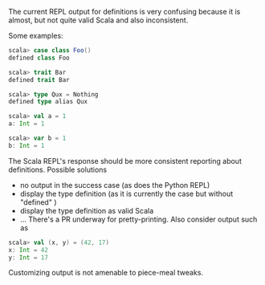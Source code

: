 The current REPL output for definitions is very confusing because it is almost, but not quite valid Scala and also inconsistent.

Some examples:

```scala
scala> case class Foo()
defined class Foo
```

```scala
scala> trait Bar
defined trait Bar
```

```scala
scala> type Qux = Nothing
defined type alias Qux
```

```scala
scala> val a = 1
a: Int = 1
```

```scala
scala> var b = 1
b: Int = 1
```

The Scala REPL's response should be more consistent reporting about definitions.
Possible solutions
- no output in the success case (as does the Python REPL)
- display the type definition (as it is currently the case but without "defined" )
- display the type definition as valid Scala
- ...
There's a PR underway for pretty-printing. Also consider output such as
```scala
scala> val (x, y) = (42, 17)
x: Int = 42
y: Int = 17
```
Customizing output is not amenable to piece-meal tweaks.

